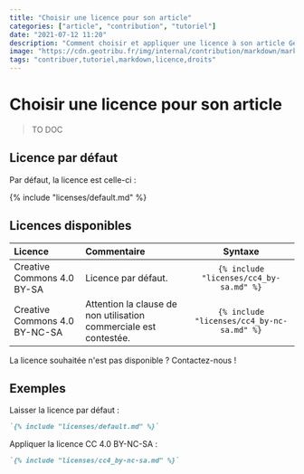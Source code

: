```yaml
---
title: "Choisir une licence pour son article"
categories: ["article", "contribution", "tutoriel"]
date: "2021-07-12 11:20"
description: "Comment choisir et appliquer une licence à son article Geotribu."
image: "https://cdn.geotribu.fr/img/internal/contribution/markdown/markdown_yaml_frontmatter.png"
tags: "contribuer,tutoriel,markdown,licence,droits"
---
```


# Choisir une licence pour son article

> TO DOC

## Licence par défaut

Par défaut, la licence est celle-ci :

{% include "licenses/default.md" %}

## Licences disponibles

| Licence | Commentaire | Syntaxe |
| :------ | :---------- | :-----: |
| Creative Commons 4.0 BY-SA | Licence par défaut. | `{% include "licenses/cc4_by-sa.md" %}` |
| Creative Commons 4.0 BY-NC-SA | Attention la clause de non utilisation commerciale est contestée. | `{% include "licenses/cc4_by-nc-sa.md" %}` |

La licence souhaitée n'est pas disponible ? Contactez-nous !

## Exemples

Laisser la licence par défaut :

```markdown
`{% include "licenses/default.md" %}`
```

Appliquer la licence CC 4.0 BY-NC-SA :

```markdown
`{% include "licenses/cc4_by-nc-sa.md" %}`
```
